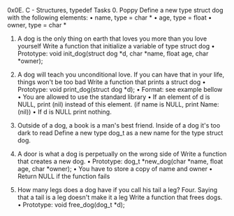 0x0E. C - Structures, typedef
Tasks
0. Poppy
Define a new type struct dog with the following elements:
•	name, type = char *
•	age, type = float
•	owner, type = char *

1. A dog is the only thing on earth that loves you more than you love yourself
Write a function that initialize a variable of type struct dog
•	Prototype: void init_dog(struct dog *d, char *name, float age, char *owner);

2. A dog will teach you unconditional love. If you can have that in your life, things won't be too bad
Write a function that prints a struct dog
•	Prototype: void print_dog(struct dog *d);
•	Format: see example bellow
•	You are allowed to use the standard library
•	If an element of d is NULL, print (nil) instead of this element. (if name is NULL, print Name: (nil))
•	If d is NULL print nothing.

3. Outside of a dog, a book is a man's best friend. Inside of a dog it's too dark to read
Define a new type dog_t as a new name for the type struct dog.

4. A door is what a dog is perpetually on the wrong side of
Write a function that creates a new dog.
•	Prototype: dog_t *new_dog(char *name, float age, char *owner);
•	You have to store a copy of name and owner
•	Return NULL if the function fails
5. How many legs does a dog have if you call his tail a leg? Four. Saying that a tail is a leg doesn't make it a leg
Write a function that frees dogs.
•	Prototype: void free_dog(dog_t *d);
